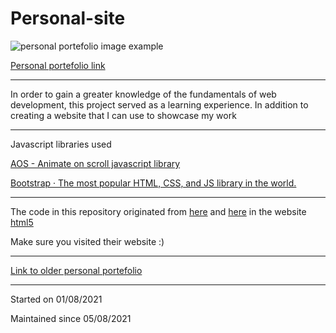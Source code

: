# Personal-site

![personal portefolio image example](https://github.com/tiagomonteiro0715/personal-website/blob/main/docs-image.png)

[Personal portefolio link](https://tiagomonteiro0715.github.io/personal-website/)

-----

In order to gain a greater knowledge of the fundamentals of web development, this project served as a learning experience. In addition to creating a website that I can use to showcase my work


-----

Javascript libraries used

[AOS - Animate on scroll javascript library](https://michalsnik.github.io/aos/)

[Bootstrap · The most popular HTML, CSS, and JS library in the world.](https://getbootstrap.com/)


-----

The code in this repository originated from [here](https://html5up.net/miniport) and [here](https://html5up.net/phantom) in the website [html5](https://html5up.net)

Make sure you visited their website :)

-----

[Link to older personal portefolio](https://github.com/tiagomonteiro0715/old-personal-portefolio)

-----

Started on 01/08/2021

Maintained since 05/08/2021

